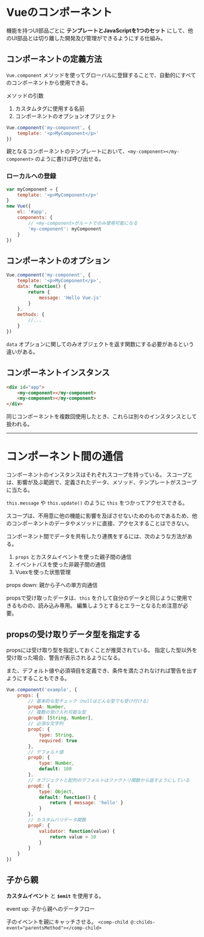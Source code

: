# Vueのコンポーネント

機能を持つUI部品ごとに **テンプレートとJavaScriptを1つのセット** にして、他のUI部品とは切り離した開発及び管理ができるようにする仕組み。

## コンポーネントの定義方法

`Vue.component` メソッドを使ってグローバルに登録することで、自動的にすべてのコンポーネントから使用できる。

メソッドの引数

1. カスタムタグに使用する名前
2. コンポーネントのオプションオブジェクト

```javascript
Vue.component('my-component', {
    template: '<p>MyComponent</p>'
})
```

親となるコンポーネントのテンプレートにおいて、`<my-component></my-component>` のように書けば呼び出せる。

### ローカルへの登録

```javascript
var myComponent = {
    template: '<p>MyComponent</p>'
}
new Vue({
    el: '#app',
    components: {
        // <my-component>がルートでのみ使用可能になる
        'my-component': myComponent
    }
})
```

## コンポーネントのオプション

```javascript
Vue.component('my-component', {
    template: '<p>MyComponent</p>',
    data: function() {
        return {
            message: 'Hello Vue.js'
        }
    },
    methods: {
        //...
    }
})
```

`data` オプションに関してのみオブジェクトを返す関数にする必要があるという違いがある。

## コンポーネントインスタンス

```html
<div id="app">
    <my-component></my-component>
    <my-component></my-component>
</div>
```

同じコンポーネントを複数回使用したとき、これらは別々のインスタンスとして扱われる。

---

# コンポーネント間の通信

コンポーネントのインスタンスはそれぞれスコープを持っている。
スコープとは、影響が及ぶ範囲で、定義されたデータ、メソッド、テンプレートがスコープに当たる。

`this.message` や `this.update()` のように `this` をつかってアクセスできる。

スコープは、不用意に他の機能に影響を及ぼさせないためのものであるため、他のコンポーネントのデータやメソッドに直接、アクセスすることはできない。

コンポーネント間でデータを共有したり連携をするには、次のような方法がある。

1. `props` とカスタムイベントを使った親子間の通信
2. イベントバスを使った非親子間の通信
3. Vuexを使った状態管理

props down: 親から子への単方向通信

propsで受け取ったデータは、`this` を介して自分のデータと同じように使用できるものの、読み込み専用。
編集しようとするとエラーとなるため注意が必要。

## propsの受け取りデータ型を指定する

propsには受け取り型を指定しておくことが推奨されている。
指定した型以外を受け取った場合、警告が表示されるようになる。

また、デフォルト値や必須項目を定義でき、条件を満たされなければ警告を出すようにすることもできる。

```javascript
Vue.component('example', {
    props: {
        // 基本的な型チェック（nullはどんな型でも受け付ける）
        propA: Number,
        // 複数の受け入れ可能な型
        propB: [String, Number],
        // 必須な文字列
        propC: {
            type: String,
            required: true
        },
        // デフォルト値
        propD: {
            type: Number,
            default: 100
        },
        // オブジェクトと配列のデフォルトはファクトリ関数から返すようにしている
        propE: {
            type: Object,
            default: function() {
                return { message: 'hello' }
            }
        },
        // カスタムバリデータ関数
        propF: {
            validator: function(value) {
                return value > 10
            }
        }
    }
})
```

## 子から親

**カスタムイベント** と **`$emit`** を使用する。

event up: 子から親へのデータフロー

子のイベントを親にキャッチさせる。
`<comp-child @:childs-event="parentsMethod"></comp-child>`